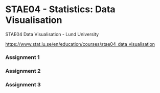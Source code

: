# STAE04 - Statistics: Data Visualisation

STAE04 Data Visualisation - Lund University


https://www.stat.lu.se/en/education/courses/stae04_data_visualisation

### Assignment 1


### Assignment 2


### Assignment 3

